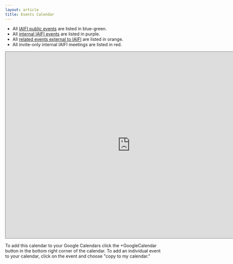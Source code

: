 ```yaml
---
layout: article
title: Events Calendar
---
```


* All [IAIFI public events](/events.html) are listed in blue-green. 
* All [internal IAIFI events](/internal-events.html) are listed in purple. 
* All [related events external to IAIFI](/related-events.html) are listed in orange. 
* All invite-only internal IAIFI meetings are listed in red. 

<iframe src="https://calendar.google.com/calendar/embed?height=600&wkst=1&bgcolor=%23ffffff&ctz=America%2FNew_York&showNav=1&showPrint=0&showCalendars=0&mode=AGENDA&title=IAIFI%20Group%20Calendar&src=cDcxb2tybHAxZWJvazFpMjdtc2gzZm9kdThAZ3JvdXAuY2FsZW5kYXIuZ29vZ2xlLmNvbQ&src=ZGFicWU3OXZxY3NoMTFkMjdsY2Q5OGxlbXNAZ3JvdXAuY2FsZW5kYXIuZ29vZ2xlLmNvbQ&src=YzZwNzIwMGRwbjE0c201M2owMWExZXZwODhAZ3JvdXAuY2FsZW5kYXIuZ29vZ2xlLmNvbQ&src=Zjh2NnI1dWV1bDN1anBpbzFhN2IzdDB1MjhAZ3JvdXAuY2FsZW5kYXIuZ29vZ2xlLmNvbQ&color=%238E24AA&color=%23D50000&color=%23039BE5&color=%23F09300" style="border:solid 1px #777" width="800" height="600" frameborder="0" scrolling="no"></iframe>

To add this calendar to your Google Calendars click the +GoogleCalendar button in the bottom right corner of the calendar. To add an individual event to your calendar, click on the event and choose "copy to my calendar."